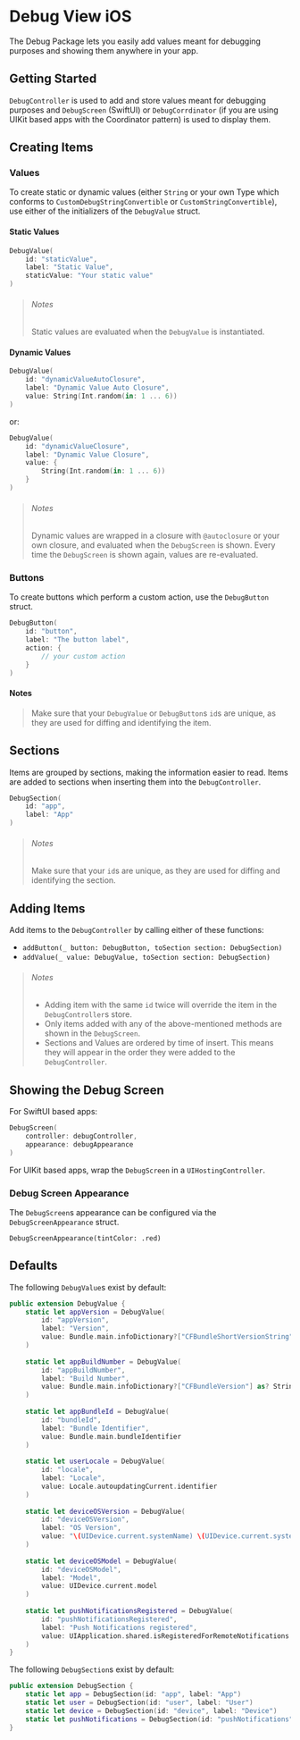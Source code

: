 # Debug View iOS

The Debug Package lets you easily add values meant for debugging purposes and showing them anywhere in your app.

## Getting Started

`DebugController` is used to add and store values meant for debugging purposes and `DebugScreen` (SwiftUI) or `DebugCorrdinator` (if you are using UIKit based apps with the Coordinator pattern) is used to display them.

## Creating Items
### Values

To create static or dynamic values (either `String` or your own Type which conforms to `CustomDebugStringConvertible` or `CustomStringConvertible`), use either of the initializers of the `DebugValue` struct.

#### Static Values

```swift
DebugValue(
    id: "staticValue",
    label: "Static Value",
    staticValue: "Your static value"
)
```
> ###### Notes
> Static values are evaluated when the `DebugValue` is instantiated.

#### Dynamic Values

```swift
DebugValue(
    id: "dynamicValueAutoClosure",
    label: "Dynamic Value Auto Closure",
    value: String(Int.random(in: 1 ... 6))
)
```

or:

```swift
DebugValue(
    id: "dynamicValueClosure",
    label: "Dynamic Value Closure",
    value: {
        String(Int.random(in: 1 ... 6))
    }
)
```

> ###### Notes
> Dynamic values are wrapped in a closure with `@autoclosure` or your own closure, and evaluated when the `DebugScreen` is shown. Every time the `DebugScreen` is shown again, values are re-evaluated.

### Buttons

To create buttons which perform a custom action, use the `DebugButton` struct.

```swift
DebugButton(
    id: "button",
    label: "The button label",
    action: {
        // your custom action
    }
)
```

#### Notes
> Make sure that your `DebugValue` or `DebugButton`s `id`s are unique, as they are used for diffing and identifying the item.

## Sections

Items are grouped by sections, making the information easier to read. Items are added to sections when inserting them into the `DebugController`.

```swift
DebugSection(
    id: "app",
    label: "App"
)
```

> ###### Notes
> Make sure that your `id`s are unique, as they are used for diffing and identifying the section.

## Adding Items

Add items to the `DebugController` by calling either of these functions:

- `addButton(_ button: DebugButton, toSection section: DebugSection)`
- `addValue(_ value: DebugValue, toSection section: DebugSection)`

> ###### Notes
> - Adding item with the same `id` twice will override the item in the `DebugController`s store.
> - Only items added with any of the above-mentioned methods are shown in the `DebugScreen`.
> - Sections and Values are ordered by time of insert. This means they will appear in the order they were added to the `DebugController`.

## Showing the Debug Screen

For SwiftUI based apps:

```swift
DebugScreen(
    controller: debugController,
    appearance: debugAppearance
)

```

For UIKit based apps, wrap the `DebugScreen` in a `UIHostingController`.

### Debug Screen Appearance
The `DebugScreen`s appearance can be configured via the `DebugScreenAppearance` struct.

```DebugScreenAppearance(tintColor: .red)```

## Defaults

The following `DebugValue`s exist by default:

```swift
public extension DebugValue {
    static let appVersion = DebugValue(
        id: "appVersion",
        label: "Version",
        value: Bundle.main.infoDictionary?["CFBundleShortVersionString"] as? String
    )
    
    static let appBuildNumber = DebugValue(
        id: "appBuildNumber",
        label: "Build Number",
        value: Bundle.main.infoDictionary?["CFBundleVersion"] as? String
    )
    
    static let appBundleId = DebugValue(
        id: "bundleId",
        label: "Bundle Identifier",
        value: Bundle.main.bundleIdentifier
    )
    
    static let userLocale = DebugValue(
        id: "locale",
        label: "Locale",
        value: Locale.autoupdatingCurrent.identifier
    )
    
    static let deviceOSVersion = DebugValue(
        id: "deviceOSVersion",
        label: "OS Version",
        value: "\(UIDevice.current.systemName) \(UIDevice.current.systemVersion)"
    )
    
    static let deviceOSModel = DebugValue(
        id: "deviceOSModel",
        label: "Model",
        value: UIDevice.current.model
    )
    
    static let pushNotificationsRegistered = DebugValue(
        id: "pushNotificationsRegistered",
        label: "Push Notifications registered",
        value: UIApplication.shared.isRegisteredForRemoteNotifications
    )
}
```

The following `DebugSection`s exist by default:

```swift
public extension DebugSection {
    static let app = DebugSection(id: "app", label: "App")
    static let user = DebugSection(id: "user", label: "User")
    static let device = DebugSection(id: "device", label: "Device")
    static let pushNotifications = DebugSection(id: "pushNotifications", label: "Push Notifications")
}

```
